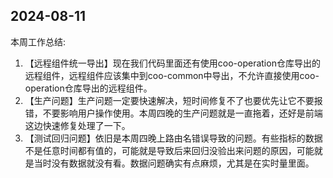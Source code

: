## 2024-08-11

本周工作总结:

1. 【远程组件统一导出】现在我们代码里面还有使用coo-operation仓库导出的远程组件，远程组件应该集中到coo-common中导出，不允许直接使用coo-operation仓库导出的远程组件。
2. 【生产问题】生产问题一定要快速解决，短时间修复不了也要优先让它不要报错，不要影响用户操作使用。本周四晚的生产问题就是一直拖着，还好是前端这边快速修复处理了一下。
3. 【测试回归问题】依旧是本周四晚上路由名错误导致的问题。有些指标的数据不是任意时间都有值的，可能就是导致后来回归没验出来问题的原因，可能就是当时没有数据就没有看。数据问题确实有点麻烦，尤其是在实时量里面。